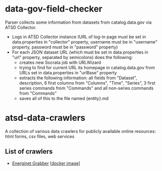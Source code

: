 # data-gov-field-checker 

Parser collects some information from datasets from catalog.data.gov via ATSD Collector.

* Logs in ATSD Collector instance (URL of log-in page must be set in data.properties in "collector" property, username must be in "username" property, password must be in "password" property)
* For each JSON dataset URL (which must be set in data.properties in "url" property, separated by semicolons) does the following:
  - creates new Socrata job with URLWizard
  - trying to find for current URL its homepage in catalog.data.gov from URLs set in data.properties in "urlBase" property
  - extracts the following information: all fields from "Dataset", description, 6 first columns from "Columns", "Time", "Series", 3 first series commands from "Commands" and all non-series commands from "Commands"
  - saves all of this to the file named {entity}.md


# atsd-data-crawlers
A collection of various data crawlers for publicly available online resources: html forms, csv files, web services
## List of crawlers
* [Energinet Grabber](https://github.com/axibase/atsd-data-crawlers/tree/energinet-grabber) [[docker image](https://github.com/axibase/atsd-data-crawlers/tree/energinet-grabber-docker)]
